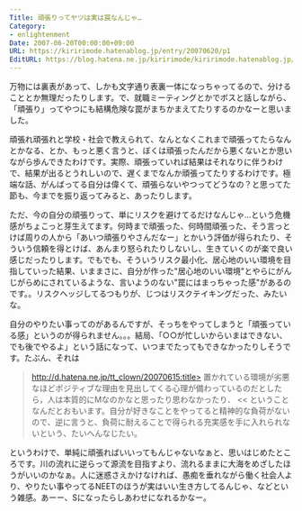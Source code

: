 ```yaml
---
Title: 頑張りってヤツは実は罠なんじゃ…
Category:
- enlightenment
Date: 2007-06-20T00:00:00+09:00
URL: https://kiririmode.hatenablog.jp/entry/20070620/p1
EditURL: https://blog.hatena.ne.jp/kiririmode/kiririmode.hatenablog.jp/atom/entry/8454420450078217216
---
```


万物には裏表があって、しかも文字通り表裏一体になっちゃってるので、分けることとか無理だったりします。で、就職ミーティングとかでボスと話しながら、「頑張り」ってやつにも結構危険な罠がまちかまえてたりするのかなーと思いました。


頑張れ頑張れと学校・社会で教えられて、なんとなくこれまで頑張ってたらなんとかなる、とか、もっと悪く言うと、ぼくは頑張ったんだから悪くないとか思いながら歩んできたわけです。実際、頑張っていれば結果はそれなりに伴うわけで、結果が出るとうれしいので、遅くまでなんか頑張ってたりするわけです。極端な話、がんばってる自分は偉くて、頑張らないやつってどうなの？と思ってた節も、今までを振り返ってみると、あったりします。


ただ、今の自分の頑張りって、単にリスクを避けてるだけなんじゃ…という危機感がちょこっと芽生えてます。何時まで頑張った、何時間頑張った、そう言っとけば周りの人から「あいつ頑張りやさんだなー」とかいう評価が得られたり、そういう信頼を得とけば、あんまり怒られたりしないし、生きていくのが楽で良い感じだったりします。でもでも、そういうリスク最小化、居心地のいい環境を目指していった結果、いままさに、自分が作った"居心地のいい環境"とやらにがんじがらめにされているような、言いようのない"罠にはまっちゃった感"があるのです。。リスクヘッジしてるつもりが、じつはリスクテイキングだった、みたいな。


自分のやりたい事ってのがあるんですが、そっちをやってしまうと「頑張っている感」というのが得られません。。。結局、「○○が忙しいからいまはできない、でも後でやるよ」という話になって、いつまでたってもできなかったりしそうです。たぶん、それは
>http://d.hatena.ne.jp/tt_clown/20070615:title>
置かれている環境が劣悪なほどポジティブな理由を見出してくる心理が備わっているのだとしたら，人は本質的にMなのかなと思ったり思わなかったり．
<<
ということなんだとおもいます。自分が好きなことをやってると精神的な負荷がないので、逆に言うと、負荷に耐えることで得られる充実感を手に入れられないという、たいへんなじたい。


というわけで、単純に頑張ればいいってもんじゃないなぁと、思いはじめたところです。川の流れに逆らって源流を目指すより、流れるままに大海をめざしたほうがいいのかなぁ。人に迷惑さえかけなければ、愚痴を垂れながら働く社会人より、やりたい事やってるNEETのほうが実はいい生き方してるんじゃ、などという雑感。あーー、Sになったらしあわせになれるかなー。
